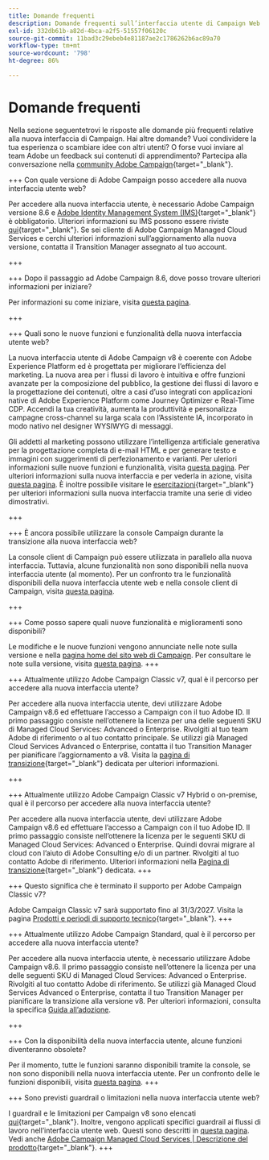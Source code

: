 ```yaml
---
title: Domande frequenti
description: Domande frequenti sull’interfaccia utente di Campaign Web
exl-id: 332db61b-a82d-4bca-a2f5-51557f06120c
source-git-commit: 11bad3c29ebeb4e81187ae2c1786262b6ac89a70
workflow-type: tm+mt
source-wordcount: '798'
ht-degree: 86%

---
```


# Domande frequenti

Nella sezione seguentetrovi le risposte alle domande più frequenti relative alla nuova interfaccia di Campaign. Hai altre domande? Vuoi condividere la tua esperienza o scambiare idee con altri utenti? O forse vuoi inviare al team Adobe un feedback sui contenuti di apprendimento? Partecipa alla conversazione nella [community Adobe Campaign](https://experienceleaguecommunities.adobe.com/t5/adobe-campaign-classic-v7/ct-p/adobe-campaign-classic-community){target="_blank"}.


+++ Con quale versione di Adobe Campaign posso accedere alla nuova interfaccia utente web?

Per accedere alla nuova interfaccia utente, è necessario Adobe Campaign versione 8.6 e [Adobe Identity Management System (IMS)](https://helpx.adobe.com/it/enterprise/using/identity.html){target="_blank"} è obbligatorio. Ulteriori informazioni su IMS possono essere riviste [qui](https://experienceleague.adobe.com/it/docs/campaign/technotes-ac/tn-new/migrate-users-to-ims){target="_blank"}. Se sei cliente di Adobe Campaign Managed Cloud Services e cerchi ulteriori informazioni sull’aggiornamento alla nuova versione, contatta il Transition Manager assegnato al tuo account.

+++

+++ Dopo il passaggio ad Adobe Campaign 8.6, dove posso trovare ulteriori informazioni per iniziare?

Per informazioni su come iniziare, visita [questa pagina](../get-started/get-started.md).

+++

+++ Quali sono le nuove funzioni e funzionalità della nuova interfaccia utente web?

La nuova interfaccia utente di Adobe Campaign v8 è coerente con Adobe Experience Platform ed è progettata per migliorare l’efficienza del marketing. La nuova area per i flussi di lavoro è intuitiva e offre funzioni avanzate per la composizione del pubblico, la gestione dei flussi di lavoro e la progettazione dei contenuti, oltre a casi d’uso integrati con applicazioni native di Adobe Experience Platform come Journey Optimizer e Real-Time CDP.  Accendi la tua creatività, aumenta la produttività e personalizza campagne cross-channel su larga scala con l’Assistente IA, incorporato in modo nativo nel designer WYSIWYG di messaggi.

Gli addetti al marketing possono utilizzare l’intelligenza artificiale generativa per la progettazione completa di e-mail HTML e per generare testo e immagini con suggerimenti di perfezionamento e varianti. Per uleriori informazioni sulle nuove funzioni e funzionalità, visita [questa pagina](../rn/whats-new.md). Per ulteriori informazioni sulla nuova interfaccia e per vederla in azione, visita [questa pagina](../get-started/user-interface.md). È inoltre possibile visitare le [esercitazioni](https://experienceleague.adobe.com/it/docs/campaign-web-learn/tutorials/overview){target="_blank"} per ulteriori informazioni sulla nuova interfaccia tramite una serie di video dimostrativi.

+++

+++  È ancora possibile utilizzare la console Campaign durante la transizione alla nuova interfaccia web?

La console client di Campaign può essere utilizzata in parallelo alla nuova interfaccia. Tuttavia, alcune funzionalità non sono disponibili nella nuova interfaccia utente (al momento). Per un confronto tra le funzionalità disponibili della nuova interfaccia utente web e nella console client di Campaign, visita [questa pagina](../get-started/capability-matrix.md).

+++

+++ Come posso sapere quali nuove funzionalità e miglioramenti sono disponibili?

Le modifiche e le nuove funzioni vengono annunciate nelle note sulla versione e nella [pagina home del sito web di Campaign](../get-started/user-interface.md#user-interface-home). Per consultare le note sulla versione, visita [questa pagina](../rn/release-notes.md).
+++


+++  Attualmente utilizzo Adobe Campaign Classic v7, qual è il percorso per accedere alla nuova interfaccia utente?

Per accedere alla nuova interfaccia utente, devi utilizzare Adobe Campaign v8.6 ed effettuare l’accesso a Campaign con il tuo Adobe ID. Il primo passaggio consiste nell’ottenere la licenza per una delle seguenti SKU di Managed Cloud Services: Advanced o Enterprise. Rivolgiti al tuo team Adobe di riferimento o al tuo contatto principale. Se utilizzi già Managed Cloud Services Advanced o Enterprise, contatta il tuo Transition Manager per pianificare l’aggiornamento a v8. Visita la [pagina di transizione](https://experienceleague.adobe.com/it/docs/campaign/campaign-v8/new/v7-to-v8){target="_blank"} dedicata per ulteriori informazioni.

+++

+++  Attualmente utilizzo Adobe Campaign Classic v7 Hybrid o on-premise, qual è il percorso per accedere alla nuova interfaccia utente?

Per accedere alla nuova interfaccia utente, devi utilizzare Adobe Campaign v8.6 ed effettuare l’accesso a Campaign con il tuo Adobe ID. Il primo passaggio consiste nell’ottenere la licenza per le seguenti SKU di Managed Cloud Services: Advanced o Enterprise. Quindi dovrai migrare al cloud con l’aiuto di Adobe Consulting e/o di un partner. Rivolgiti al tuo contatto Adobe di riferimento. Ulteriori informazioni nella [Pagina di transizione](https://experienceleague.adobe.com/it/docs/campaign/campaign-v8/new/v7-to-v8){target="_blank"} dedicata.
+++

+++ Questo significa che è terminato il supporto per Adobe Campaign Classic v7?

Adobe Campaign Classic v7 sarà supportato fino al 31/3/2027. Visita la pagina [Prodotti e periodi di supporto tecnico](https://helpx.adobe.com/it/support/programs/eol-matrix.html){target="_blank"}.
+++

+++ Attualmente utilizzo Adobe Campaign Standard, qual è il percorso per accedere alla nuova interfaccia utente?

Per accedere alla nuova interfaccia utente, è necessario utilizzare Adobe Campaign v8.6. Il primo passaggio consiste nell’ottenere la licenza per una delle seguenti SKU di Managed Cloud Services: Advanced o Enterprise. Rivolgiti al tuo contatto Adobe di riferimento. Se utilizzi già Managed Cloud Services Advanced o Enterprise, contatta il tuo Transition Manager per pianificare la transizione alla versione v8. Per ulteriori informazioni, consulta la specifica [Guida all’adozione](../../adoption/home.md).

+++


+++ Con la disponibilità della nuova interfaccia utente, alcune funzioni diventeranno obsolete?

Per il momento, tutte le funzioni saranno disponibili tramite la console, se non sono disponibili nella nuova interfaccia utente. Per un confronto delle le funzioni disponibili, visita [questa pagina](../get-started/capability-matrix.md).
+++


+++ Sono previsti guardrail o limitazioni nella nuova interfaccia utente web?

I guardrail e le limitazioni per Campaign v8 sono elencati [qui](https://experienceleague.adobe.com/it/docs/campaign/campaign-v8/releases/ac-guardrails){target="_blank"}. Inoltre, vengono applicati specifici guardrail ai flussi di lavoro nell’interfaccia utente web. Questi sono descritti in [questa pagina](../get-started/guardrails.md). Vedi anche [Adobe Campaign Managed Cloud Services | Descrizione del prodotto](https://helpx.adobe.com/it/legal/product-descriptions/adobe-campaign-managed-cloud-services.html){target="_blank"}.
+++

